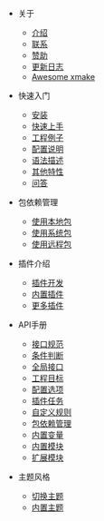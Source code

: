 - 关于
  
  - [介绍](zh-cn/about/introduction.md)
  - [联系](zh-cn/about/contact.md)
  - [赞助](zh-cn/about/sponsor.md)
  - [更新日志](zh-cn/about/changelog.md)
  - [Awesome xmake](zh-cn/about/awesome.md)
 
- 快速入门

  - [安装](zh-cn/guide/installation.md)
  - [快速上手](zh-cn/guide/quickstart.md)
  - [工程例子](zh-cn/guide/project_examples.md)
  - [配置说明](zh-cn/guide/configuration.md)
  - [语法描述](zh-cn/guide/syntax_description.md)
  - [其他特性](zh-cn/guide/other_features.md)
  - [问答](zh-cn/guide/faq.md)

- 包依赖管理

  - [使用本地包](zh-cn/package/local_package.md)
  - [使用系统包](zh-cn/package/system_package.md)
  - [使用远程包](zh-cn/package/remote_package.md)

- 插件介绍

  - [插件开发](zh-cn/plugin/plugin_development.md)
  - [内置插件](zh-cn/plugin/builtin_plugins.md)
  - [更多插件](zh-cn/plugin/more_plugins.md)

- API手册

  - [接口规范](zh-cn/manual/specification.md)
  - [条件判断](zh-cn/manual/conditions.md)
  - [全局接口](zh-cn/manual/global_interfaces.md)
  - [工程目标](zh-cn/manual/project_target.md)
  - [配置选项](zh-cn/manual/configuration_option.md)
  - [插件任务](zh-cn/manual/plugin_task.md)
  - [自定义规则](zh-cn/manual/custom_rule.md)
  - [包依赖管理](zh-cn/manual/package_dependencies.md)
  - [内置变量](zh-cn/manual/builtin_variables.md)
  - [内置模块](zh-cn/manual/builtin_modules.md)
  - [扩展模块](zh-cn/manual/extension_modules.md)

- 主题风格

  - [切换主题](zh-cn/theme/switch_theme.md)
  - [内置主题](zh-cn/theme/builtin_themes.md)
